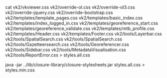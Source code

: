 cat vk2/vkviewer.css vk2/override-ol.css vk2/override-ol3.css vk2/override-jquery.css vk2/override-bootstrap.css vk2/templates/template_pages.css vk2/templates/basic_index.css vk2/templates/index_logged_in.css vk2/templates/georeference_start.css vk2/templates/georeference_validate.css vk2/templates/mtb_profile.css vk2/templates/Header.css vk2/templates/Footer.css vk2/tools/Layerbar.css vk2/tools/SpatialSearch.css vk2/tools/SpatialSearch.css vk2/tools/Gazetteersearch.css vk2/tools/Georeferencer.css vk2/tools/Sidebar.css vk2/tools/MetadataVisualisation.css vk2/tools/ReportError.css > styles.all.css 

java -jar ../lib/closure-library/closure-stylesheets.jar styles.all.css > styles.min.css
